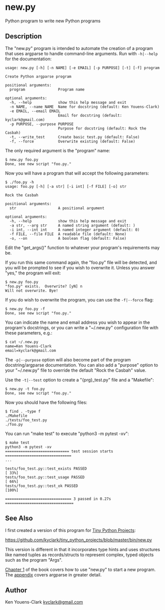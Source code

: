 # new.py

Python program to write new Python programs

## Description

The "new.py" program is intended to automate the creation of a program that uses argparse to handle command-line arguments.
Run with `-h|--help` for the documentation:

```
usage: new.py [-h] [-n NAME] [-e EMAIL] [-p PURPOSE] [-t] [-f] program

Create Python argparse program

positional arguments:
  program               Program name

optional arguments:
  -h, --help            show this help message and exit
  -n NAME, --name NAME  Name for docstring (default: Ken Youens-Clark)
  -e EMAIL, --email EMAIL
                        Email for docstring (default: kyclark@gmail.com)
  -p PURPOSE, --purpose PURPOSE
                        Purpose for docstring (default: Rock the Casbah)
  -t, --write_test      Create basic test.py (default: False)
  -f, --force           Overwrite existing (default: False)
```

The only required argument is the "program" name:

```
$ new.py foo.py
Done, see new script "foo.py."
```

Now you will have a program that will accept the following parameters:

```
$ ./foo.py -h
usage: foo.py [-h] [-a str] [-i int] [-f FILE] [-o] str

Rock the Casbah

positional arguments:
  str                   A positional argument

optional arguments:
  -h, --help            show this help message and exit
  -a str, --arg str     A named string argument (default: )
  -i int, --int int     A named integer argument (default: 0)
  -f FILE, --file FILE  A readable file (default: None)
  -o, --on              A boolean flag (default: False)
```

Edit the "get_args()" function to whatever your program's requirements may be.

If you run this same command again, the "foo.py" file will be detected, and you will be prompted to see if you wish to overwrite it.
Unless you answer "yes," the program will exit:

```
$ new.py foo.py
"foo.py" exists.  Overwrite? [yN] n
Will not overwrite. Bye!
```

If you do wish to overwrite the program, you can use the `-f|--force` flag:

```
$ new.py foo.py -f
Done, see new script "foo.py."
```

You can indicate the name and email address you wish to appear in the program's docstrings, or you can write a "~/.new.py" configuration file with these parameters, e.g.:

```
$ cat ~/.new.py
name=Ken Youens-Clark
email=kyclark@gmail.com
```

The `-p|--purpose` option will also become part of the program docstring/argparse documentation.
You can also add a "purpose" option to your "~/.new.py" file to override the default "Rock the Casbah" value.

Use the `-t|--test` option to create a "{prg}_test.py" file and a "Makefile":

```
$ new.py -t foo.py
Done, see new script "foo.py."
```

Now you should have the following files:

```
$ find . -type f
./Makefile
./tests/foo_test.py
./foo.py
```

You can run "make test" to execute "python3 -m pytest -xv":

```
$ make test
python3 -m pytest -xv
============================= test session starts ==============================
...

tests/foo_test.py::test_exists PASSED                                    [ 33%]
tests/foo_test.py::test_usage PASSED                                     [ 66%]
tests/foo_test.py::test_ok PASSED                                        [100%]

============================== 3 passed in 0.27s ===============================
```

## See Also

I first created a version of this program for [Tiny Python Projects](http://tinypythonprojects.com/):

https://github.com/kyclark/tiny_python_projects/blob/master/bin/new.py

This version is different in that it incorporates type hints and uses structures like named tuples as records/structs to represent complex, typed objects such as the program "Args".

[Chapter 1](http://tinypythonprojects.com/#/chapters/1) of the book covers how to use "new.py" to start a new program.
The [appendix](http://tinypythonprojects.com/#/chapters/23) covers argparse in greater detail.

## Author

Ken Youens-Clark <kyclark@gmail.com>
